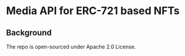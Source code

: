 # Media API for ERC-721 based NFTs

## Background
The repo is open-sourced under Apache 2.0 License.

